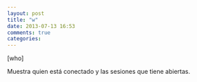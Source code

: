 ```yaml
---
layout: post
title: "w"
date: 2013-07-13 16:53
comments: true
categories: 
---
```

[who]

Muestra quien está conectado y las sesiones que tiene abiertas.


